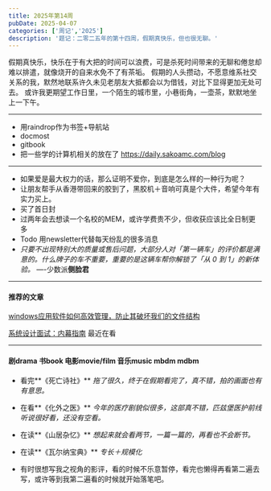 ```yaml
---
title: 2025年第14周
pubDate: 2025-04-07
categories: ['周记','2025']
description: '题记：二零二五年的第十四周，假期真快乐，但也很无聊。'
---
```

假期真快乐，快乐在于有大把的时间可以浪费，可是杀死时间带来的无聊和倦怠却难以排遣，就像烧开的自来水免不了有茶垢。
假期的人头攒动，不愿意维系社交关系的我，默然地联系许久未见老朋友大抵都会以为借钱，对比下显得更加无处可去。
或许我更期望工作日里，一个陌生的城市里，小巷街角，一壶茶，默默地坐上一下午。

---
* 用raindrop作为书签+导航站
* docmost
* gitbook
* 把一些学的计算机相关的放在了 https://daily.sakoamc.com/blog
---
* 如果爱是最大权力的话，那么证明不爱你，到底是怎么样的一种行为呢？
* 让朋友帮手从香港带回来的胶到了，黑胶机＋音响可真是个大件，希望今年有实力买上。
* 买了首日封
* 过两年会去想读一个名校的MEM，或许学费贵不少，但收获应该比全日制更多
* Todo 用newsletter代替每天纷乱的很多消息
* *只要不出现特别大的质量或售后问题，大部分人对「第一辆车」的评价都是满意的。什么牌子的车不重要，重要的是这辆车帮你解锁了「从 0 到 1」的新体验。* —-少数派**侧脸君**
---
#### 推荐的文章
[windows应用软件如何高效管理，防止其破坏我们的文件结构](http://ddw2019.com/190)

[系统设计面试：内幕指南](https://learning-guide.gitbook.io/system-design-interview)
最近在看

---
#### 剧drama 书book 电影movie/film 音乐music  mbdm mdbm
* 看完**《死亡诗社》**
*拖了很久，终于在假期看完了，真不错，拍的画面也有有意思。*

* 在看**《化外之医》**
*今年的医疗剧貌似很多，这部真不错，匹兹堡医护前线听说很好看，还没有空看。*

* 在读**《山居杂忆》**
*想起来就会看两节，一篇一篇的，再看也不会断节。*

* 在读**《瓦尔纳宝典》**
*专长＋规模化*

* 有时很想写我之视角的影评，看的时候不乐意暂停，看完也懒得再看第二遍去写，或许等到我第二遍看的时候就开始落笔吧。


